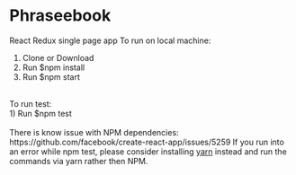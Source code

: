 # Phraseebook
React Redux single page app
To run on local machine: 
1) Clone or Download
2) Run $npm install
3) Run $npm start
</br>
To run test:
</br>
1) Run $npm test
</br>
</br>
There is know issue with NPM dependencies: https://github.com/facebook/create-react-app/issues/5259
If you run into an error while npm test, please consider installing <a href="https://yarnpkg.com/en/docs/install#mac-stable">yarn</a> instead and run the commands via yarn rather then NPM. 
